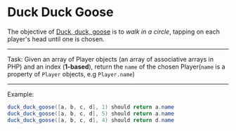# Duck Duck Goose

The objective of [Duck, duck, goose](https://en.wikipedia.org/wiki/Duck,_duck,_goose) is to _walk in a circle_, tapping
on each player's head until one is chosen.

----

Task:
Given an array of Player objects (an array of associative arrays in PHP) and an index (**1-based**), return the `name`
of the chosen Player(`name` is a property of `Player` objects, e.g `Player.name`)

----

Example:

```java
duck_duck_goose([a, b, c, d], 1) should return a.name
duck_duck_goose([a, b, c, d], 5) should return a.name
duck_duck_goose([a, b, c, d], 4) should return d.name
```
